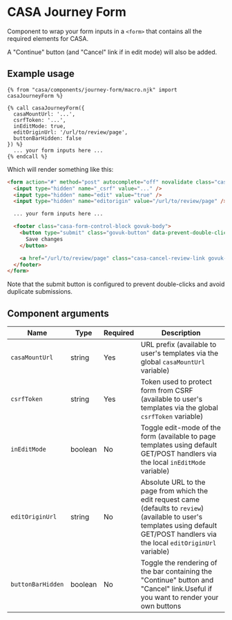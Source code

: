 # CASA Journey Form

Component to wrap your form inputs in a `<form>` that contains all the required elements for CASA.

A "Continue" button (and "Cancel" link if in edit mode) will also be added.

## Example usage

```nunjucks
{% from "casa/components/journey-form/macro.njk" import casaJourneyForm %}

{% call casaJourneyForm({
  casaMountUrl: '...',
  csrfToken: '...',
  inEditMode: true,
  editOriginUrl: '/url/to/review/page',
  buttonBarHidden: false
}) %}
  ... your form inputs here ...
{% endcall %}
```

Which will render something like this:

```html
<form action="#" method="post" autocomplete="off" novalidate class="casa-journey-form">
  <input type="hidden" name="_csrf" value="..." />
  <input type="hidden" name="edit" value="true" />
  <input type="hidden" name="editorigin" value="/url/to/review/page" />

  ... your form inputs here ...

  <footer class="casa-form-control-block govuk-body">
    <button type="submit" class="govuk-button" data-prevent-double-click="true" id="continue-button">
      Save changes
    </button>

    <a href="/url/to/review/page" class="casa-cancel-review-link govuk-link--no-visited-state">Cancel</a>
  </footer>
</form>
```

Note that the submit button is configured to prevent double-clicks and avoid duplicate submissions.

## Component arguments

| Name | Type | Required | Description |
|------|------|----------|-------------|
| `casaMountUrl` | string | Yes | URL prefix (available to user's templates via the global `casaMountUrl` variable) |
| `csrfToken` | string | Yes | Token used to protect form from CSRF (available to user's templates via the global `csrfToken` variable) |
| `inEditMode` | boolean | No | Toggle edit-mode of the form (available to page templates using default GET/POST handlers via the local `inEditMode` variable) |
| `editOriginUrl` | string | No | Absolute URL to the page from which the edit request came (defaults to `review`) (available to user's templates using default GET/POST handlers via the local `editOriginUrl` variable) |
| `buttonBarHidden` | boolean | No | Toggle the rendering of the bar containing the "Continue" button and "Cancel" link.Useful if you want to render your own buttons |
